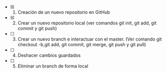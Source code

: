 - [X] 1. Creación de un nuevo repositorio en GitHub
- [X] 2. Crear un nuevo repositorio local (ver comandos git init, git add, git commit y git push)
- [ ] 3. Crear un nuevo branch e interactuar con el master. (Ver comando git checkout -b,git add, git commit, git merge, git push y git pull)
- [ ] 4. Deshacer cambios guardados
- [ ] 5. Eliminar un branch de forma local
